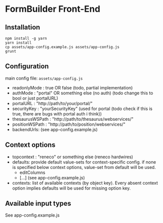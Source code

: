 # FormBuilder Front-End

Installation
------------

```
npm install -g yarn
yarn install
cp assets/app-config.example.js assets/app-config.js
grunt
```

Configuration
-------------

main config file: `assets/app-config.js`

  * readonlyMode : true OR false (todo, partial implementation)
  * authMode : "portal" OR something else (no auth) (todo change this to bool or just portalURL)
  * portalURL : "http://path/to/your/portal/"
  * securityKey : "yourSecurityKey" (used for portal (todo check if this is true, there are bugs with portal auth i think))
  * thesaurusWSPath : "http://path/to/thesaurus/webservices/"
  * positionWSPath : "http://path/to/position/webservices/"
  * backendUrls: (see app-config.example.js)

Context options
---------------
  * topcontext : "reneco" or something else (reneco hardwires)
  * defaults: provide default value-sets for context-specific config. if none is specified below context options, value-set from default will be used.
    * editColumns
    * [...] (see app-config.example.js)
  * contexts: list of available contexts (by object key). Every absent context option implies defaults will be used for missing option key.

Available input types
---------------------
See app-config.example.js
